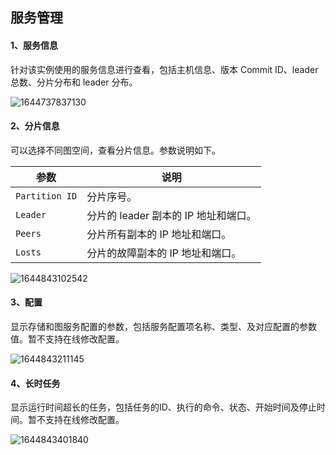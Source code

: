 ## 服务管理
#### 1、服务信息

针对该实例使用的服务信息进行查看，包括主机信息、版本 Commit ID、leader 总数、分片分布和 leader 分布。

![1644737837130](C:\Users\zhaotongtong10\AppData\Roaming\Typora\typora-user-images\1644737837130.png)

#### 2、分片信息

可以选择不同图空间，查看分片信息。参数说明如下。

| 参数           | 说明                                 |
| -------------- | ------------------------------------ |
| `Partition ID` | 分片序号。                           |
| `Leader`       | 分片的 leader 副本的 IP 地址和端口。 |
| `Peers`        | 分片所有副本的 IP 地址和端口。       |
| `Losts`        | 分片的故障副本的 IP 地址和端口。     |

![1644843102542](C:\Users\zhaotongtong10\AppData\Roaming\Typora\typora-user-images\1644843102542.png)

#### 3、配置

显示存储和图服务配置的参数，包括服务配置项名称、类型、及对应配置的参数值。暂不支持在线修改配置。

![1644843211145](C:\Users\zhaotongtong10\AppData\Roaming\Typora\typora-user-images\1644843211145.png)

#### 4、长时任务

显示运行时间超长的任务，包括任务的ID、执行的命令、状态、开始时间及停止时间。暂不支持在线修改配置。

![1644843401840](C:\Users\zhaotongtong10\AppData\Roaming\Typora\typora-user-images\1644843401840.png)